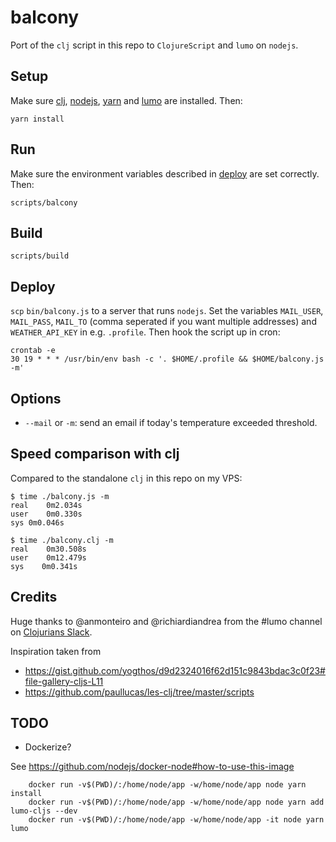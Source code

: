 
# balcony

Port of the `clj` script in this repo to `ClojureScript` and `lumo` on `nodejs`.

## Setup

Make sure [clj](https://clojure.org/guides/getting_started),
[nodejs](https://nodejs.org/en/), [yarn](https://yarnpkg.com/en/) and
[lumo](http://lumo-cljs.org/) are installed. Then:

    yarn install

## Run

Make sure the environment variables described in [deploy](#deploy) are set
correctly. Then:

    scripts/balcony

## Build

    scripts/build

## Deploy

`scp` `bin/balcony.js` to a server that runs `nodejs`. Set the variables
`MAIL_USER`, `MAIL_PASS`, `MAIL_TO` (comma seperated if you want multiple
addresses) and `WEATHER_API_KEY` in e.g. `.profile`.  Then hook the script up in
cron:

    crontab -e
    30 19 * * * /usr/bin/env bash -c '. $HOME/.profile && $HOME/balcony.js -m'

## Options

- `--mail` or `-m`: send an email if today's temperature exceeded threshold.

## Speed comparison with clj

Compared to the standalone `clj` in this repo on my VPS:

``` shell
$ time ./balcony.js -m
real	0m2.034s
user	0m0.330s
sys	0m0.046s

$ time ./balcony.clj -m
real    0m30.508s
user    0m12.479s
sys    0m0.341s
```

## Credits

Huge thanks to @anmonteiro and @richiardiandrea from the #lumo channel on
[Clojurians Slack](http://clojurians.net/).

Inspiration taken from

- https://gist.github.com/yogthos/d9d2324016f62d151c9843bdac3c0f23#file-gallery-cljs-L11
- https://github.com/paullucas/les-clj/tree/master/scripts

## TODO

- Dockerize?

See https://github.com/nodejs/docker-node#how-to-use-this-image

        docker run -v$(PWD)/:/home/node/app -w/home/node/app node yarn install
        docker run -v$(PWD)/:/home/node/app -w/home/node/app node yarn add lumo-cljs --dev
        docker run -v$(PWD)/:/home/node/app -w/home/node/app -it node yarn lumo

